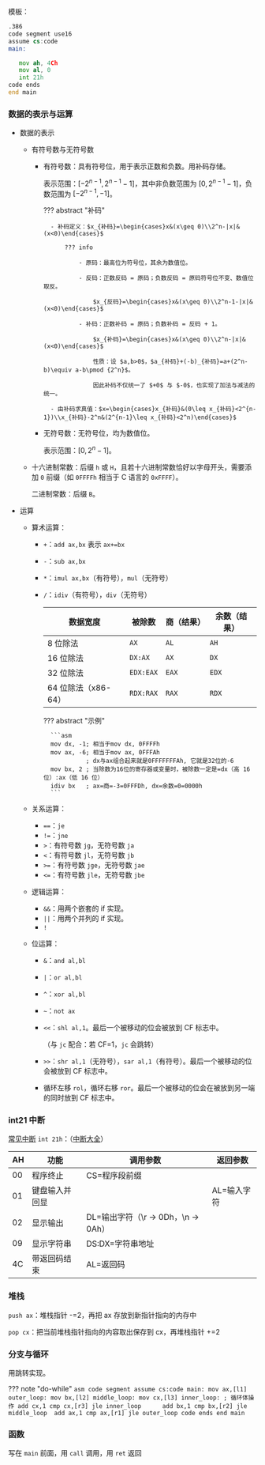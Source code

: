 模板：

```asm
.386
code segment use16
assume cs:code
main:

   mov ah, 4Ch
   mov al, 0
   int 21h
code ends
end main
```

### 数据的表示与运算

- 数据的表示

    - 有符号数与无符号数

        - 有符号数：具有符号位，用于表示正数和负数。用补码存储。
        
        	表示范围：$[-2^{n-1},2^{n-1}-1]$，其中非负数范围为 $[0,2^{n-1}-1]$，负数范围为 $[-2^{n-1},-1]$。
			
			??? abstract "补码"
			
                - 补码定义：$x_{补码}=\begin{cases}x&(x\geq 0)\\2^n-|x|&(x<0)\end{cases}$
    
                    ??? info
    
                        - 原码：最高位为符号位，其余为数值位。
    
                        - 反码：正数反码 = 原码；负数反码 = 原码符号位不变、数值位取反。
    
                            $x_{反码}=\begin{cases}x&(x\geq 0)\\2^n-1-|x|&(x<0)\end{cases}$
    
                        - 补码：正数补码 = 原码；负数补码 = 反码 + 1。
    
                            $x_{补码}=\begin{cases}x&(x\geq 0)\\2^n-|x|&(x<0)\end{cases}$
    
                            性质：设 $a,b>0$，$a_{补码}+(-b)_{补码}=a+(2^n-b)\equiv a-b\pmod {2^n}$。
    
                            因此补码不仅统一了 $+0$ 与 $-0$，也实现了加法与减法的统一。
    
                - 由补码求真值：$x=\begin{cases}x_{补码}&(0\leq x_{补码}<2^{n-1})\\x_{补码}-2^n&(2^{n-1}\leq x_{补码}<2^n)\end{cases}$

        - 无符号数：无符号位，均为数值位。
        
        	表示范围：$[0,2^n-1]$。

    - 十六进制常数：后缀 `h` 或 `H`，且若十六进制常数恰好以字母开头，需要添加 `0` 前缀（如 `0FFFFh` 相当于 C 语言的 `0xFFFF`）。

        二进制常数：后缀 `B`。

- 运算

    - 算术运算：

        - `+`：`add ax,bx` 表示 `ax+=bx`

        - `-`：`sub ax,bx`

        - `*`：`imul ax,bx`（有符号），`mul`（无符号）

        - `/`：`idiv`（有符号），`div`（无符号）


            | 数据宽度            | 被除数    | 商（结果） | 余数（结果） |
            | ------------------- | --------- | ---------- | ------------ |
            | 8 位除法            | `AX`      | `AL`       | `AH`         |
            | 16 位除法           | `DX:AX`   | `AX`       | `DX`         |
            | 32 位除法           | `EDX:EAX` | `EAX`      | `EDX`        |
            | 64 位除法（x86-64） | `RDX:RAX` | `RAX`      | `RDX`        |
    
            ??? abstract "示例"
    
                ```asm
                mov dx, -1; 相当于mov dx, 0FFFFh
                mov ax, -6; 相当于mov ax, 0FFFAh
                          ; dx与ax组合起来就是0FFFFFFFAh, 它就是32位的-6  
                mov bx, 2 ; 当除数为16位的寄存器或变量时，被除数一定是=dx（高 16 位）:ax（低 16 位）
                idiv bx   ; ax=商=-3=0FFFDh, dx=余数=0=0000h
                ```
    
    - 关系运算：
    
        - `==`：`je`
        - `!=`：`jne`
        - `>`：有符号数 `jg`，无符号数 `ja`
        - `<`：有符号数 `jl`，无符号数 `jb`
        - `>=`：有符号数 `jge`，无符号数 `jae`
        - `<=`：有符号数 `jle`，无符号数 `jbe`
    
    - 逻辑运算：
    
        - `&&`：用两个嵌套的 if 实现。
        - `||`：用两个并列的 if 实现。
        - `!`
    
    - 位运算：
    
        - `&`：`and al,bl`
        - `|`：`or al,bl`
        - `^`：`xor al,bl`
        - `~`：`not ax`
        - `<<`：`shl al,1`。最后一个被移动的位会被放到 CF 标志中。
        
        	（与 `jc` 配合：若 CF=1，`jc` 会跳转）
        	
        - `>>`：`shr al,1`（无符号），`sar al,1`（有符号）。最后一个被移动的位会被放到 CF 标志中。
        - 循环左移 `rol`，循环右移 `ror`。最后一个被移动的位会在被放到另一端的同时放到 CF 标志中。

### int21 中断

[常见中断](https://blog.csdn.net/Zach_z/article/details/78576216) `int 21h`：（[中断大全](https://www.uwouni.com/rbrown.htm)）

| AH   | 功能           | 调用参数         | 返回参数    |
| ---- | -------------- | ---------------- | ----------- |
| 00   | 程序终止       | CS=程序段前缀    |             |
| 01   | 键盘输入并回显 |                  | AL=输入字符 |
| 02   | 显示输出       | DL=输出字符（\r → 0Dh，\n → 0Ah）      |             |
| 09   | 显示字符串     | DS:DX=字符串地址 |             |
| 4C   | 带返回码结束   | AL=返回码        |             |

### 堆栈

`push ax`：堆栈指针 -=2，再把 ax 存放到新指针指向的内存中

`pop cx`：把当前堆栈指针指向的内容取出保存到 cx，再堆栈指针 +=2

### 分支与循环

用跳转实现。

??? note "do-while"
    ```asm
    code segment
    assume cs:code
    main:
    mov ax,[l1] 
    outer_loop:
        mov bx,[l2]
        middle_loop:
            mov cx,[l3]
            inner_loop:
                ; 循环体操作
                add cx,1
                cmp cx,[r3]
                jle inner_loop     
            add bx,1
            cmp bx,[r2]
            jle middle_loop 
        add ax,1
        cmp ax,[r1]
        jle outer_loop
    code ends
    end main
    ```

### 函数

写在 `main` 前面，用 `call` 调用，用 `ret` 返回